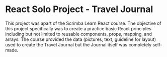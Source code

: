 # React Solo Project - Travel Journal

This project was apart of the Scrimba Learn React course. The objective of this project specifically was to create a practice basic React principles including but not limited to reusable components, props, mapping, and arrays. The course provided the data (pictures, text, guideline for layout) used to create the Travel Journal but the Journal itself was completely self-made. 
